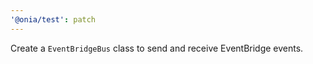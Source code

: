 ```yaml
---
'@onia/test': patch
---
```


Create a `EventBridgeBus` class to send and receive EventBridge events.

